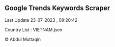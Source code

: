 

## Google Trends Keywords Scraper 
 
Last Update 23-07-2023 , 09:20:42

Country List :
VIETNAM.json



© Abdul Muttaqin 
